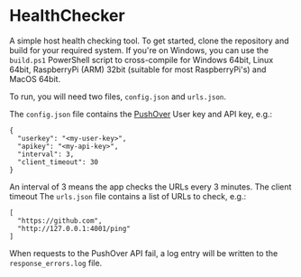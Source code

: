 # HealthChecker

A simple host health checking tool. To get started, clone the repository and build for
your required system. If you're on Windows, you can use the ``build.ps1`` PowerShell script
to cross-compile for Windows 64bit, Linux 64bit, RaspberryPi (ARM) 32bit 
(suitable for most RaspberryPi's) and MacOS 64bit.

To run, you will need two files, `config.json` and `urls.json`.

The `config.json` file contains the [PushOver](https://pushover.net/) User key and 
API key, e.g.:

    {
      "userkey": "<my-user-key>",
      "apikey": "<my-api-key>",
      "interval": 3,
      "client_timeout": 30
    }

An interval of 3 means the app checks the URLs every 3 minutes. The client timeout 
The `urls.json` file contains a list of URLs to check, e.g.:

    [
      "https://github.com",
      "http://127.0.0.1:4001/ping"
    ]
    
When requests to the PushOver API fail, a log entry will be written to the 
`response_errors.log` file.